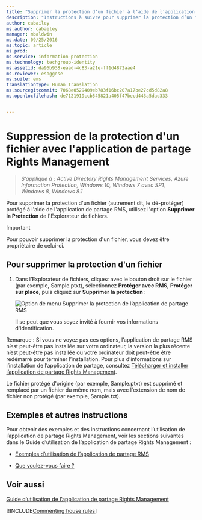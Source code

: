 ```yaml
---
title: "Supprimer la protection d’un fichier à l’aide de l’application de partage Rights Management | Azure Information Protection"
description: "Instructions à suivre pour supprimer la protection d’un fichier protégé (autrement dit, pour le déprotéger) à l’aide de l’application de partage RMS."
author: cabailey
ms.author: cabailey
manager: mbaldwin
ms.date: 09/25/2016
ms.topic: article
ms.prod: 
ms.service: information-protection
ms.technology: techgroup-identity
ms.assetid: da95b938-eaad-4c83-a21e-ff1d4872aae4
ms.reviewer: esaggese
ms.suite: ems
translationtype: Human Translation
ms.sourcegitcommit: 7068e0529409eb783f16bc207a17be27cd5d82a8
ms.openlocfilehash: de7121919ccb545821a405f47becd443a5dad333


---
```


# <a name="remove-protection-from-a-file-by-using-the-rights-management-sharing-application"></a>Suppression de la protection d'un fichier avec l'application de partage Rights Management

>*S’applique à : Active Directory Rights Management Services, Azure Information Protection, Windows 10, Windows 7 avec SP1, Windows 8, Windows 8.1*

Pour supprimer la protection d'un fichier (autrement dit, le dé-protéger) protégé à l'aide de l'application de partage RMS, utilisez l'option **Supprimer la Protection** de l'Explorateur de fichiers.

> [!IMPORTANT]
> Pour pouvoir supprimer la protection d'un fichier, vous devez être propriétaire de celui-ci.

## <a name="to-remove-protection-from-a-file"></a>Pour supprimer la protection d'un fichier

1.  Dans l’Explorateur de fichiers, cliquez avec le bouton droit sur le fichier (par exemple, Sample.ptxt), sélectionnez **Protéger avec RMS**, **Protéger sur place**, puis cliquez sur **Supprimer la protection** :

    ![Option de menu Supprimer la protection de l’application de partage RMS](../media/ADRMS_MSRMSApp_RemoveProtection.png)

    Il se peut que vous soyez invité à fournir vos informations d'identification.

Remarque : Si vous ne voyez pas ces options, l’application de partage RMS n’est peut-être pas installée sur votre ordinateur, la version la plus récente n’est peut-être pas installée ou votre ordinateur doit peut-être être redémarré pour terminer l’installation. Pour plus d’informations sur l’installation de l’application de partage, consultez [Télécharger et installer l’application de partage Rights Management](install-sharing-app.md).

Le fichier protégé d'origine (par exemple, Sample.ptxt) est supprimé et remplacé par un fichier du même nom, mais avec l'extension de nom de fichier non protégé (par exemple, Sample.txt).

## <a name="examples-and-other-instructions"></a>Exemples et autres instructions
Pour obtenir des exemples et des instructions concernant l’utilisation de l’application de partage Rights Management, voir les sections suivantes dans le Guide d’utilisation de l’application de partage Rights Management :

-   [Exemples d’utilisation de l’application de partage RMS](sharing-app-user-guide.md#examples-for-using-the-rms-sharing-application)

-   [Que voulez-vous faire ?](sharing-app-user-guide.md#what-do-you-want-to-do)

## <a name="see-also"></a>Voir aussi
[Guide d’utilisation de l’application de partage Rights Management](sharing-app-user-guide.md)

[!INCLUDE[Commenting house rules](../includes/houserules.md)]


<!--HONumber=Jan17_HO4-->


